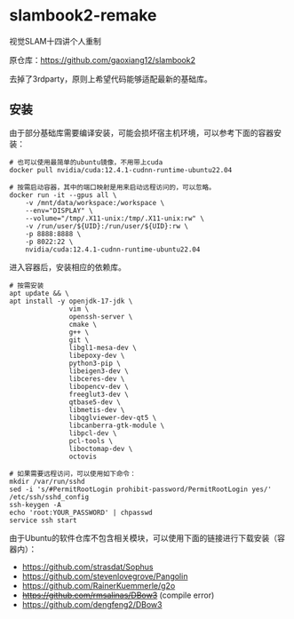 # slambook2-remake
视觉SLAM十四讲个人重制

原仓库：https://github.com/gaoxiang12/slambook2

去掉了3rdparty，原则上希望代码能够适配最新的基础库。

## 安装
由于部分基础库需要编译安装，可能会损坏宿主机环境，可以参考下面的容器安装：
```
# 也可以使用最简单的ubuntu镜像，不用带上cuda
docker pull nvidia/cuda:12.4.1-cudnn-runtime-ubuntu22.04

# 按需启动容器，其中的端口映射是用来启动远程访问的，可以忽略。
docker run -it --gpus all \
    -v /mnt/data/workspace:/workspace \
    --env="DISPLAY" \
    --volume="/tmp/.X11-unix:/tmp/.X11-unix:rw" \
    -v /run/user/${UID}:/run/user/${UID}:rw \
    -p 8888:8888 \
    -p 8022:22 \
    nvidia/cuda:12.4.1-cudnn-runtime-ubuntu22.04

```

进入容器后，安装相应的依赖库。
```
# 按需安装
apt update && \
apt install -y openjdk-17-jdk \
               vim \
               openssh-server \
               cmake \
               g++ \
               git \
               libgl1-mesa-dev \
               libepoxy-dev \
               python3-pip \
               libeigen3-dev \
               libceres-dev \
               libopencv-dev \
               freeglut3-dev \
               qtbase5-dev \
               libmetis-dev \
               libqglviewer-dev-qt5 \
               libcanberra-gtk-module \
               libpcl-dev \
               pcl-tools \
               liboctomap-dev \
               octovis

# 如果需要远程访问，可以使用如下命令：
mkdir /var/run/sshd
sed -i 's/#PermitRootLogin prohibit-password/PermitRootLogin yes/' /etc/ssh/sshd_config
ssh-keygen -A
echo 'root:YOUR_PASSWORD' | chpasswd
service ssh start
```

由于Ubuntu的软件仓库不包含相关模块，可以使用下面的链接进行下载安装（容器内）：
- https://github.com/strasdat/Sophus
- https://github.com/stevenlovegrove/Pangolin
- https://github.com/RainerKuemmerle/g2o
- ~~https://github.com/rmsalinas/DBow3~~ (compile error)
- https://github.com/dengfeng2/DBow3

